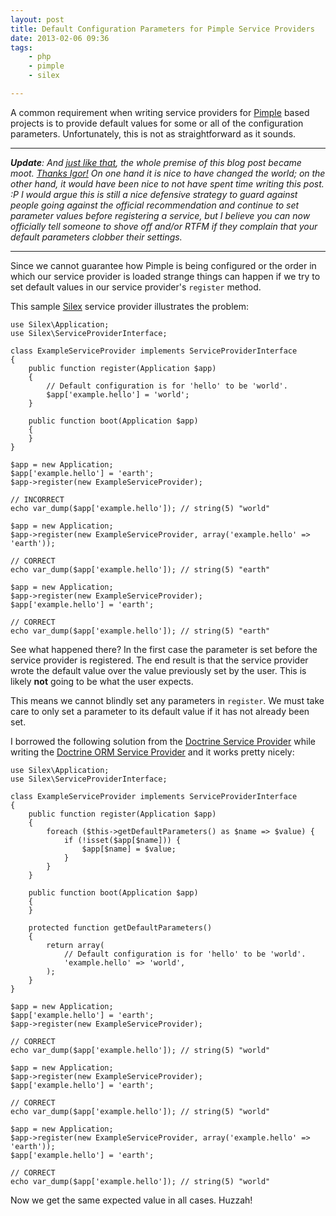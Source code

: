 ```yaml
---
layout: post
title: Default Configuration Parameters for Pimple Service Providers
date: 2013-02-06 09:36
tags:
    - php
    - pimple
    - silex

---
```


A common requirement when writing service providers for [Pimple][1] based
projects is to provide default values for some or all of the configuration
parameters. Unfortunately, this is not as straightforward as it sounds.

---

<em>**Update**: And [just like that](https://github.com/fabpot/Silex/pull/622),
the whole premise of this blog post became moot. [Thanks Igor!](https://igor.io)
On one hand it is nice to have changed the world; on the other hand, it would
have been nice to not have spent time writing this post. :P I would argue this
is still a nice defensive strategy to guard against people going against the
official recommendation and continue to set parameter values before registering
a service, but I believe you can now officially tell someone to shove off and/or
RTFM if they complain that your default parameters clobber their settings.</em>

---

Since we cannot guarantee how Pimple is being configured or the order in
which our service provider is loaded strange things can happen if we try
to set default values in our service provider's `register` method.

This sample [Silex][2] service provider illustrates the problem:

    use Silex\Application;
    use Silex\ServiceProviderInterface;

    class ExampleServiceProvider implements ServiceProviderInterface
    {
        public function register(Application $app)
        {
            // Default configuration is for 'hello' to be 'world'.
            $app['example.hello'] = 'world';
        }

        public function boot(Application $app)
        {
        }
    }

    $app = new Application;
    $app['example.hello'] = 'earth';
    $app->register(new ExampleServiceProvider);

    // INCORRECT
    echo var_dump($app['example.hello']); // string(5) "world"

    $app = new Application;
    $app->register(new ExampleServiceProvider, array('example.hello' => 'earth'));

    // CORRECT
    echo var_dump($app['example.hello']); // string(5) "earth"

    $app = new Application;
    $app->register(new ExampleServiceProvider);
    $app['example.hello'] = 'earth';

    // CORRECT
    echo var_dump($app['example.hello']); // string(5) "earth"


See what happened there? In the first case the parameter is set before the service
provider is registered. The end result is that the service provider wrote the default
value over the value previously set by the user. This is likely **not** going to be
what the user expects.

This means we cannot blindly set any parameters in `register`. We must take care
to only set a parameter to its default value if it has not already been set.

I borrowed the following solution from the [Doctrine Service Provider][3] while
writing the [Doctrine ORM Service Provider][4] and it works pretty nicely:

    use Silex\Application;
    use Silex\ServiceProviderInterface;

    class ExampleServiceProvider implements ServiceProviderInterface
    {
        public function register(Application $app)
        {
            foreach ($this->getDefaultParameters() as $name => $value) {
                if (!isset($app[$name])) {
                    $app[$name] = $value;
                }
            }
        }

        public function boot(Application $app)
        {
        }

        protected function getDefaultParameters()
        {
            return array(
                // Default configuration is for 'hello' to be 'world'.
                'example.hello' => 'world',
            );
        }
    }

    $app = new Application;
    $app['example.hello'] = 'earth';
    $app->register(new ExampleServiceProvider);

    // CORRECT
    echo var_dump($app['example.hello']); // string(5) "world"

    $app = new Application;
    $app->register(new ExampleServiceProvider);
    $app['example.hello'] = 'earth';

    // CORRECT
    echo var_dump($app['example.hello']); // string(5) "world"

    $app = new Application;
    $app->register(new ExampleServiceProvider, array('example.hello' => 'earth'));
    $app['example.hello'] = 'earth';

    // CORRECT
    echo var_dump($app['example.hello']); // string(5) "world"


Now we get the same expected value in all cases. Huzzah!


[1]: http://pimple.sensiolabs.org/
[2]: http://silex.sensiolabs.org/
[3]: http://silex.sensiolabs.org/doc/providers/doctrine.html
[4]: https://github.com/dflydev/dflydev-doctrine-orm-service-provider
